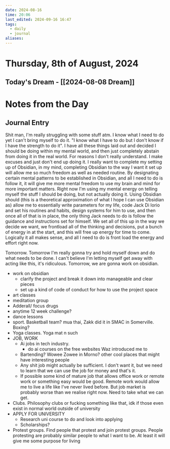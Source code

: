 ```yaml
---
date: 2024-08-16
time: 20:06
last_edited: 2024-09-16 16:47
tags:
  - daily
  - journal
aliases: 
---
```

# Thursday, 8th of August, 2024

## Today's Dream - [[2024-08-08 Dream]]

# Notes from the Day
## Journal Entry
Shit man, I'm really struggling with some stuff atm. I know what I need to do yet I can't bring myself to do it. "I know what I have to do but I don't know if I have the strength to do it". I have all these things laid out and decided I should be doing within my mental world, and then just completely abstain from doing it in the real world. For reasons I don't really understand. I make excuses and just don't end up doing it.
I really want to complete my setting up of Obsidian, in my mind, completing Obsidian to the way I want it set up will allow me so much freedom as well as needed routine. By designating certain mental patterns to be established in Obsidian, and all I need to do is follow it, it will give me more mental freedom to use my brain and mind for more important matters.
Right now I'm using my mental energy on telling myself the stuff I should be doing, but not actually doing it. Using Obsidian should (this is a theoretical approximation of what I hope I can use Obsidian as) allow me to essentially write parameters for my life, code Jack Di Iorio and set his routines and habits, design systems for him to use, and then once all of that is in place, the only thing Jack needs to do is follow the guidance and instructions set for himself.
We set all of this up in the way we decide we want, we frontload all of the thinking and decisions, put a bunch of energy in at the start, and this will free up energy for time to come. Logically it all makes sense, and all I need to do is front load the energy and effort right now.

Tomorrow. Tomorrow I'm really gonna try and hold myself down and do what needs to be done. I can't believe I'm letting myself get away with acting like this, it's ridiculous. Tomorrow, we are gonna work on obsidian.
- work on obsidian
	- clarify the project and break it down into manageable and clear pieces
	- set up a kind of code of conduct for how to use the project space
- art classes
- meditation group
- Adderall/ focus drugs
- anytime 12 week challenge?
- dance lessons
- sport. Basketball team? mua thai, Zakk did it in SMAC in Somerville. Boxing?
- Yoga classes. Yoga mat n such
- JOB, WORK
	- Ai jobs in tech industry.
		- do ai courses on the free websites Waz introduced me to
	- Bartending? Wowee Zowee in Morno? other cool places that might have interesting people
	- Any shit job might actually be sufficient. I don't want it, but we need to learn that we can use the job for money and that's it.
	- If possible some kind of mature job that allows office work or remote work or something easy would be good. Remote work would allow me to live a life like I've never lived before. But job market is probably worse than we realise right now. Need to take what we can get.
- Clubs. Philosophy clubs or fucking something like that, idk if those even exist in normal world outside of university
- APPLY FOR UNIVERSITY
	- Research uni course to do and look into applying
	- Scholarships?
- Protest groups. Find people that protest and join protest groups. People protesting are probably similar people to what I want to be. At least it will give me some purpose for living

